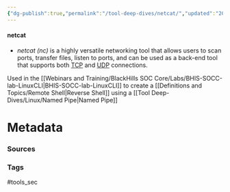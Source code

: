 ```yaml
---
{"dg-publish":true,"permalink":"/tool-deep-dives/netcat/","updated":"2024-03-07T13:21:37.000-08:00"}
---
```


#### netcat
- *netcat (nc)* is a highly versatile networking tool that allows users to scan ports, transfer files, listen to ports, and can be used as a back-end tool that supports both [TCP](https://ccnadefinitions.com/ccna/20-definitions/tcp/) and [UDP](https://ccnadefinitions.com/ccna/20-definitions/udp/) connections.



Used in the [[Webinars and Training/BlackHills SOC Core/Labs/BHIS-SOCC-lab-LinuxCLI\|BHIS-SOCC-lab-LinuxCLI]] to create a [[Definitions and Topics/Remote Shell\|Reverse Shell]] using a [[Tool Deep-Dives/Linux/Named Pipe\|Named Pipe]]


# Metadata

### Sources

### Tags
#tools_sec